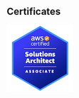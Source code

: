 ## Certificates

[![AWS Certified Solutions Architect - Associate](aws-certified-solutions-architect-associate-open-badge-v3.png)](https://www.credly.com/badges/a0cb166b-4cb5-4f8d-a40a-b2bf3b7e444d/public_url)

